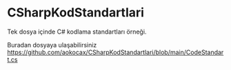 # CSharpKodStandartlari
Tek dosya içinde C# kodlama standartları örneği.

Buradan dosyaya ulaşabilirsiniz https://github.com/aokocax/CSharpKodStandartlari/blob/main/CodeStandart.cs
